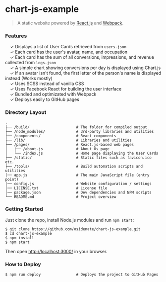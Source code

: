 # chart-js-example

> A static website powered by [React.js](http://facebook.github.io/react/)
> and [Webpack](http://webpack.github.io/).

### Features

&nbsp; &nbsp; ✓ Displays a list of User Cards retrieved from `users.json`<br>
&nbsp; &nbsp; ✓ Each card has the user's avatar, name, and occupation<br>
&nbsp; &nbsp; ✓ Each card has the sum of all conversions, impressions, and revenue collected from `logs.json`<br>
&nbsp; &nbsp; ✓ A simple chart showing conversions per day is displayed using Chart.js<br>
&nbsp; &nbsp; ✓ If an avatar isn't found, the first letter of the person's name is displayed instead (Works mostly)<br>
&nbsp; &nbsp; ✓ Uses SCSS instead of vanilla CSS<br>
&nbsp; &nbsp; ✓ Uses Facebook React for building the user interface<br>
&nbsp; &nbsp; ✓ Bundled and optimizated with Webpack<br>
&nbsp; &nbsp; ✓ Deploys easily to GitHub pages<br>

### Directory Layout

```
.
├── /build/                     # The folder for compiled output
├── /node_modules/              # 3rd-party libraries and utilities
├── /components/                # React components
├── /lib/                       # Libraries and utilities
├── /pages/                     # React.js-based web pages
│   ├── /about.js               # About Us page
│   └── /index.js               # Home page displaying the User Cards
├── /static/                    # Static files such as favicon.ico etc.
├── /tools/                     # Build automation scripts and utilities
│── app.js                      # The main JavaScript file (entry point)
│── config.js                   # Website configuration / settings
│── LICENSE.txt                 # License file
│── package.json                # Dev dependencies and NPM scripts
└── README.md                   # Project overview
```

### Getting Started

Just clone the repo, install Node.js modules and run `npm start`:

```
$ git clone https://github.com/osidenate/chart-js-example.git 
$ cd chart-js-example
$ npm install
$ npm start
```

Then open [http://localhost:3000/](http://localhost:3000/) in your browser.

### How to Deploy

```shell
$ npm run deploy                # Deploys the project to GitHub Pages
```
